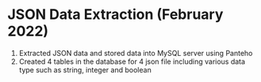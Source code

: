 # JSON Data Extraction (February 2022)
1. Extracted JSON data and stored data into MySQL server using Panteho <br>
2. Created 4 tables in the database for 4 json file including various data type such as string, integer and boolean <br>
